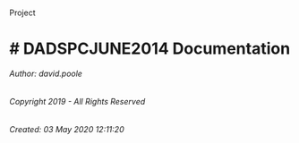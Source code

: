 #### 

Project

# # DADSPCJUNE2014 Documentation







###### Author:  david.poole

###### Copyright 2019 - All Rights Reserved

###### Created: 03 May 2020 12:11:20

